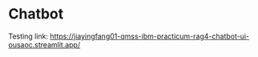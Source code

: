 # Chatbot

Testing link: https://jiayingfang01-qmss-ibm-practicum-rag4-chatbot-ui-ousaoc.streamlit.app/
